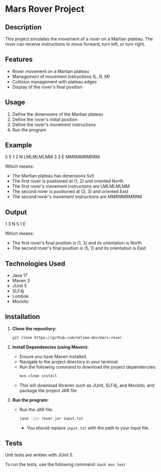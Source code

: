 # Mars Rover Project

## Description

This project simulates the movement of a rover on a Martian plateau. 
The rover can receive instructions to move forward, turn left, or turn right.

## Features

* Rover movement on a Martian plateau
* Management of movement instructions (L, R, M)
* Collision management with plateau edges
* Display of the rover's final position

## Usage

1.  Define the dimensions of the Martian plateau
2.  Define the rover's initial position
3.  Define the rover's movement instructions
4.  Run the program

## Example

5 5
1 2 N
LMLMLMLMM
3 3 E
MMRMMRMRRM

Which means:

* The Martian plateau has dimensions 5x5
* The first rover is positioned at (1, 2) and oriented North
* The first rover's movement instructions are LMLMLMLMM
* The second rover is positioned at (3, 3) and oriented East
* The second rover's movement instructions are MMRMMRMRRM

## Output

1 3 N
5 1 E

Which means:

* The first rover's final position is (1, 3) and its orientation is North
* The second rover's final position is (5, 1) and its orientation is East

## Technologies Used

* Java 17
* Maven 3
* JUnit 5
* SLF4j
* Lombok
* Mockito

## Installation

1.  **Clone the repository:**
    ```bash
    git clone https://github.com/nelima-dev/mars-rover
    ```
2.  **Install Dependencies (using Maven):**
    * Ensure you have Maven installed.
    * Navigate to the project directory in your terminal.
    * Run the following command to download the project dependencies:
        ```bash
        mvn clean install
        ```
    * This will download libraries such as JUnit, SLF4j, and Mockito; and package the project JAR file
 
3.  **Run the program:**
    * Run the JAR file:
        ```bash
        java -jar rover.jar input.txt
        ```
        * You should replace `input.txt` with the path to your input file.

## Tests

Unit tests are written with JUnit 5.

To run the tests, use the following command:
    ```bash
    mvn test
    ```



